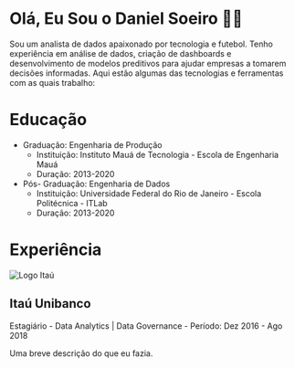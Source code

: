 # Olá, Eu Sou o Daniel Soeiro 👋🏻
Sou um analista de dados apaixonado por tecnologia e futebol. Tenho experiência em análise de dados, criação de dashboards e desenvolvimento de modelos preditivos para ajudar empresas a tomarem decisões informadas. Aqui estão algumas das tecnologias e ferramentas com as quais trabalho:

# Educação
-  Graduação: Engenharia de Produção
   - Instituição: Instituto Mauá de Tecnologia - Escola de Engenharia Mauá
   - Duração: 2013-2020
-  Pós- Graduação: Engenharia de Dados
   - Instituição: Universidade Federal do Rio de Janeiro - Escola Politécnica - ITLab
   - Duração: 2013-2020

# Experiência
<div class="job-entry">
    <img src="https://encrypted-tbn0.gstatic.com/images?q=tbn:ANd9GcTlUSEM56COQz0LJAzNw8q7Pgp9McpQej3kRg&s" alt="Logo Itaú">
    <div class="job-details">
        <div class="job-title">
            <h2>Itaú Unibanco</h2>
        </div>
        <p class="job-period">Estagiário - Data Analytics | Data Governance - Período: Dez 2016 - Ago 2018</p>
        <p class="job-description">Uma breve descrição do que eu fazia.</p>
    </div>
</div>

